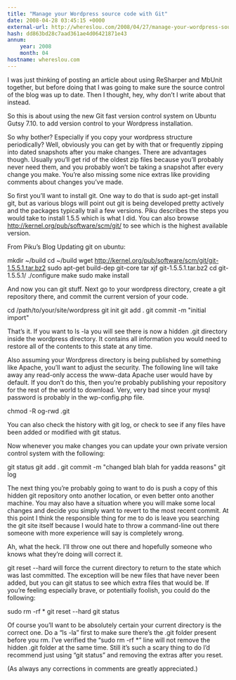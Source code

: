 ```yaml
---
title: "Manage your Wordpress source code with Git"
date: 2008-04-28 03:45:15 +0000
external-url: http://whereslou.com/2008/04/27/manage-your-wordpress-source-code-with-git
hash: dd863bd28c7aad361ae4d06421871e43
annum:
    year: 2008
    month: 04
hostname: whereslou.com
---
```


I was just thinking of posting an article about using ReSharper and MbUnit together, but before doing that I was going to make sure the source control of the blog was up to date. Then I thought, hey, why don’t I write about that instead.

So this is about using the new Git fast version control system on Ubuntu Gutsy 7.10. to add version control to your Wordpress installation.



So why bother? Especially if you copy your wordpress structure periodically? Well, obviously you can get by with that or frequently zipping into dated snapshots after you make changes. There are advantages though. Usually you’ll get rid of the oldest zip files because you’ll probably never need them, and you probably won’t be taking a snapshot after every change you make. You’re also missing some nice extras like providing comments about changes you’ve made.

So first you’ll want to install git. One way to do that is sudo apt-get install git, but as various blogs will point out git is being developed pretty actively and the packages typically trail a few versions. Piku describes the steps you would take to install 1.5.5 which is what I did. You can also browse http://kernel.org/pub/software/scm/git/ to see which is the highest available version.

From Piku’s Blog Updating git on ubuntu:

mkdir ~/build
cd ~/build
wget http://kernel.org/pub/software/scm/git/git-1.5.5.1.tar.bz2
sudo apt-get build-dep git-core
tar xjf git-1.5.5.1.tar.bz2
cd git-1.5.5.1/
./configure
make
sudo make install

And now you can git stuff. Next go to your wordpress directory, create a git repository there, and commit the current version of your code.

cd /path/to/your/site/wordpress
git init
git add .
git commit -m "initial import"

That’s it. If you want to ls -la you will see there is now a hidden .git directory inside the wordpress directory. It contains all information you would need to restore all of the contents to this state at any time.

Also assuming your Wordpress directory is being published by something like Apache, you’ll want to adjust the security. The following line will take away any read-only access the www-data Apache user would have by default. If you don’t do this, then you’re probably publishing your repository for the rest of the world to download. Very, very bad since your mysql password is probably in the wp-config.php file.

chmod -R og-rwd .git

You can also check the history with git log, or check to see if any files have been added or modified with git status.

Now whenever you make changes you can update your own private version control system with the following:

git status
git add .
git commit -m "changed blah blah for yadda reasons"
git log

The next thing you’re probably going to want to do is push a copy of this hidden git repository onto another location, or even better onto another machine. You may also have a situation where you will make some local changes and decide you simply want to revert to the most recent commit. At this point I think the responsible thing for me to do is leave you searching the git site itself because I would hate to throw a command-line out there someone with more experience will say is completely wrong.

Ah, what the heck. I’ll throw one out there and hopefully someone who knows what they’re doing will correct it.

git reset --hard will force the current directory to return to the state which was last committed. The exception will be new files that have never been added, but you can git status to see which extra files that would be. If you’re feeling especially brave, or potentially foolish, you could do the following:

sudo rm -rf *
git reset --hard
git status

Of course you’ll want to be absolutely certain your current directory is the correct one. Do a “ls -la” first to make sure there’s the .git folder present before you rm. I’ve verified the “sudo rm -rf *” line will not remove the hidden .git folder at the same time. Still it’s such a scary thing to do I’d recommend just using “git status” and removing the extras after you reset.

(As always any corrections in comments are greatly appreciated.)

